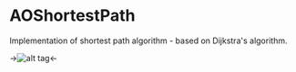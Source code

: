 AOShortestPath
==============

Implementation of shortest path algorithm - based on Dijkstra's algorithm.

->![alt tag](http://sznur.com/img/path_01.gif)<-
